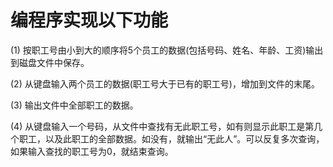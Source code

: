 # 编程序实现以下功能

(1) 按职工号由小到大的顺序将5个员工的数据(包括号码、姓名、年龄、工资)输出到磁盘文件中保存。

(2) 从键盘输入两个员工的数据(职工号大于已有的职工号)，增加到文件的末尾。

(3) 输出文件中全部职工的数据。

(4) 从键盘输入一个号码，从文件中查找有无此职工号，如有则显示此职工是第几个职工，以及此职工的全部数据。如没有，就输出“无此人”。可以反复多次查询，如果输入查找的职工号为0，就结束查询。
